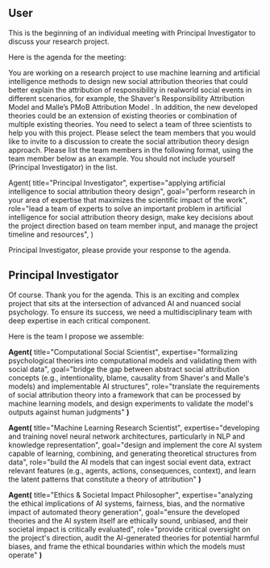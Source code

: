 ## User

This is the beginning of an individual meeting with Principal Investigator to discuss your research project.

Here is the agenda for the meeting:

You are working on a research project to use machine learning and artificial intelligence methods to design new social attribution theories that could better explain the attribution of responsibility in realworld social events in different scenarios, for example, the Shaver's Responsibility Attribution Model and Malle’s PMoB Attribution Model . In addition, the new developed theories could be an extension of existing theories or combination of multiple existing theories. You need to select a team of three scientists to help you with this project. Please select the team members that you would like to invite to a discussion to create the social attribution theory design approach. Please list the team members in the following format, using the team member below as an example. You should not include yourself (Principal Investigator) in the list.

Agent(
    title="Principal Investigator",
    expertise="applying artificial intelligence to social attribution theory design",
    goal="perform research in your area of expertise that maximizes the scientific impact of the work",
    role="lead a team of experts to solve an important problem in artificial intelligence for social attribution theory design, make key decisions about the project direction based on team member input, and manage the project timeline and resources",
)


Principal Investigator, please provide your response to the agenda.

## Principal Investigator

Of course. Thank you for the agenda. This is an exciting and complex project that sits at the intersection of advanced AI and nuanced social psychology. To ensure its success, we need a multidisciplinary team with deep expertise in each critical component.

Here is the team I propose we assemble:

**Agent(**
    title="Computational Social Scientist",
    expertise="formalizing psychological theories into computational models and validating them with social data",
    goal="bridge the gap between abstract social attribution concepts (e.g., intentionality, blame, causality from Shaver's and Malle's models) and implementable AI structures",
    role="translate the requirements of social attribution theory into a framework that can be processed by machine learning models, and design experiments to validate the model's outputs against human judgments"
**)**

**Agent(**
    title="Machine Learning Research Scientist",
    expertise="developing and training novel neural network architectures, particularly in NLP and knowledge representation",
    goal="design and implement the core AI system capable of learning, combining, and generating theoretical structures from data",
    role="build the AI models that can ingest social event data, extract relevant features (e.g., agents, actions, consequences, context), and learn the latent patterns that constitute a theory of attribution"
**)**

**Agent(**
    title="Ethics & Societal Impact Philosopher",
    expertise="analyzing the ethical implications of AI systems, fairness, bias, and the normative impact of automated theory generation",
    goal="ensure the developed theories and the AI system itself are ethically sound, unbiased, and their societal impact is critically evaluated",
    role="provide critical oversight on the project's direction, audit the AI-generated theories for potential harmful biases, and frame the ethical boundaries within which the models must operate"
**)**

